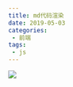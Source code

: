 ```yaml
---
title: md代码渲染
date: 2019-05-03
categories:
 - 前端
tags:
 - js
---
```


![](https://cdn.jsdelivr.net/gh/levidc/blogImg/img/11.jpg)

<!-- more -->

<p class="demo" :class="$style.example"></p>

<style module>
.example {
  color: #41b883;
}
</style>

<script>
export default {
  props: ['slot-key'],
  mounted () {
    console.log(this)
    document.querySelector(`.${this.$style.example}`)
      .textContent = '这个块是被内联的脚本渲染的，样式也采用了内联样式。'
  }
}
</script>